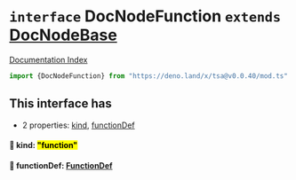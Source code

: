 # `interface` DocNodeFunction `extends` [DocNodeBase](../private.interface.DocNodeBase/README.md)

[Documentation Index](../README.md)

```ts
import {DocNodeFunction} from "https://deno.land/x/tsa@v0.0.40/mod.ts"
```

## This interface has

- 2 properties:
[kind](#-kind-function),
[functionDef](#-functiondef-functiondef)


#### 📄 kind: <mark>"function"</mark>



#### 📄 functionDef: [FunctionDef](../interface.FunctionDef/README.md)



